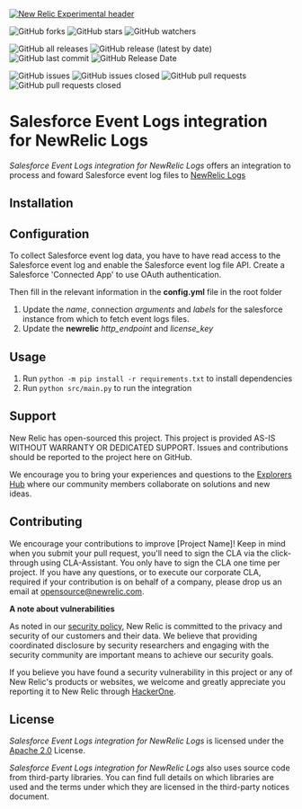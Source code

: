 
[![New Relic Experimental header](https://github.com/newrelic/opensource-website/raw/master/src/images/categories/Experimental.png)](https://opensource.newrelic.com/oss-category/#new-relic-experimental)

![GitHub forks](https://img.shields.io/github/forks/newrelic-experimental/newrelic-logs-salesforce-eventlogfile?style=social)
![GitHub stars](https://img.shields.io/github/stars/newrelic-experimental/newrelic-logs-salesforce-eventlogfile?style=social)
![GitHub watchers](https://img.shields.io/github/watchers/newrelic-experimental/newrelic-logs-salesforce-eventlogfile?style=social)

![GitHub all releases](https://img.shields.io/github/downloads/newrelic-experimental/newrelic-logs-salesforce-eventlogfile/total)
![GitHub release (latest by date)](https://img.shields.io/github/v/release/newrelic-experimental/newrelic-logs-salesforce-eventlogfile)
![GitHub last commit](https://img.shields.io/github/last-commit/newrelic-experimental/newrelic-logs-salesforce-eventlogfile)
![GitHub Release Date](https://img.shields.io/github/release-date/newrelic-experimental/newrelic-logs-salesforce-eventlogfile)


![GitHub issues](https://img.shields.io/github/issues/newrelic-experimental/newrelic-logs-salesforce-eventlogfile)
![GitHub issues closed](https://img.shields.io/github/issues-closed/newrelic-experimental/newrelic-logs-salesforce-eventlogfile)
![GitHub pull requests](https://img.shields.io/github/issues-pr/newrelic-experimental/newrelic-logs-salesforce-eventlogfile)
![GitHub pull requests closed](https://img.shields.io/github/issues-pr-closed/newrelic-experimental/newrelic-logs-salesforce-eventlogfile)

# Salesforce Event Logs integration for NewRelic Logs

*Salesforce Event Logs integration for NewRelic Logs* offers an integration to process and foward Salesforce event log files to [NewRelic Logs](https://docs.newrelic.com/docs/introduction-new-relic-logs)

## Installation




## Configuration

To collect Salesforce event log data, you have to have read access to the Salesforce event log and enable the Salesforce event log file API.
Create a Salesforce 'Connected App' to use OAuth authentication.

Then fill in the relevant information in the **config.yml** file in the root folder 
 1. Update the *name*, connection *arguments* and *labels* for the salesforce instance from which to fetch event logs files.
 2. Update the **newrelic** *http_endpoint* and *license_key*


## Usage

1.  Run  `python -m pip install -r requirements.txt`  to install dependencies
3.  Run  `python src/main.py` to run the integration

## Support

New Relic has open-sourced this project. This project is provided AS-IS WITHOUT WARRANTY OR DEDICATED SUPPORT. Issues and contributions should be reported to the project here on GitHub.

We encourage you to bring your experiences and questions to the [Explorers Hub](https://discuss.newrelic.com) where our community members collaborate on solutions and new ideas.


## Contributing

We encourage your contributions to improve [Project Name]! Keep in mind when you submit your pull request, you'll need to sign the CLA via the click-through using CLA-Assistant. You only have to sign the CLA one time per project. If you have any questions, or to execute our corporate CLA, required if your contribution is on behalf of a company, please drop us an email at opensource@newrelic.com.

**A note about vulnerabilities**

As noted in our [security policy](../../security/policy), New Relic is committed to the privacy and security of our customers and their data. We believe that providing coordinated disclosure by security researchers and engaging with the security community are important means to achieve our security goals.

If you believe you have found a security vulnerability in this project or any of New Relic's products or websites, we welcome and greatly appreciate you reporting it to New Relic through [HackerOne](https://hackerone.com/newrelic).


## License

*Salesforce Event Logs integration for NewRelic Logs* is licensed under the [Apache 2.0](http://apache.org/licenses/LICENSE-2.0.txt) License.

*Salesforce Event Logs integration for NewRelic Logs* also uses source code from third-party libraries. You can find full details on which libraries are used and the terms under which they are licensed in the third-party notices document.

